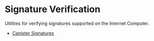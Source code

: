 # Signature Verification

Utilities for verifying signatures supported on the Internet Computer.

- [Canister Signatures](https://internetcomputer.org/docs/current/references/ic-interface-spec#canister-signatures)
